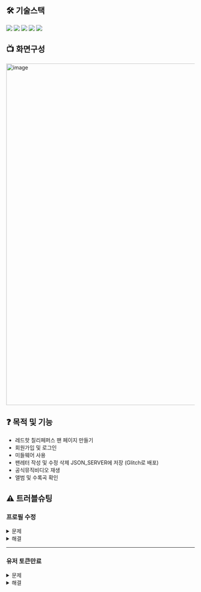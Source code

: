 ## 🛠 기술스택

<img src="https://img.shields.io/badge/HTML5-E34F26?style=for-the-badge&logo=html5&logoColor=white"> <img src="https://img.shields.io/badge/CSS3-1572B6?style=for-the-badge&logo=css3&logoColor=white"> <img  src="https://img.shields.io/badge/React-61DAFB?style=for-the-badge&logo=react&logoColor=white"> <img src="https://img.shields.io/badge/redux-764ABC?style=for-the-badge&logo=redux&logoColor=white">
<img src="https://img.shields.io/badge/styledcomponents-DB7093?style=for-the-badge&logo=styledcomponents&logoColor=white">

## 📺 화면구성

<img width="913" alt="image" src="https://github.com/peeChulchul/S_FanPage/assets/144536397/022700e5-7e87-4be6-a597-cd20fadbcb3a">

## ❓ 목적 및 기능

* 레드핫 칠리페퍼스 팬 페이지 만들기
* 회원가입 및 로그인
* 미들웨어 사용
* 팬레터 작성 및 수정 삭제 JSON_SERVER에 저장 (Glitch로 배포)
* 공식뮤직비디오 재생
* 앨범 및 수록곡 확인




## ⚠ 트러블슈팅

### 프로필 수정

<details><summary>문제
</summary>
<br/>
프로필 변경시 이미지외의 파일도 업로드 되는 문제가 발생
<br/>
</details>

<details><summary>해결
</summary>
<br/>
업로드 가능한 파일의 확장자를 배열로 만들어 현재 업로드된 파일의 확장자와 비교하여 업로드 여부를 결정 하도록 수정
<br/>
</details>

---

### 유저 토큰만료

<details><summary>문제
</summary>
<br/>
토큰 만료상태에서 편지를 남기면 오류가 발생
<br/>
</details>

<details><summary>해결
</summary>
<br/>
axiosInterceptor를 사용해 토큰이 만료된경우 로그인 모달을 띄우도록 수정
<br/>
</details>
